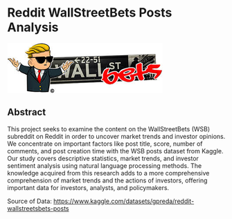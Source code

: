 # Reddit WallStreetBets Posts Analysis
<img src='wsb.jpg'>

## Abstract

This project seeks to examine the content on the WallStreetBets (WSB) subreddit on Reddit in order to uncover market trends and investor opinions. We concentrate on important factors like post title, score, number of comments, and post creation time with the WSB posts dataset from Kaggle. Our study covers descriptive statistics, market trends, and investor sentiment analysis using natural language processing methods. The knowledge acquired from this research adds to a more comprehensive comprehension of market trends and the actions of investors, offering important data for investors, analysts, and policymakers. 

Source of Data: https://www.kaggle.com/datasets/gpreda/reddit-wallstreetsbets-posts

